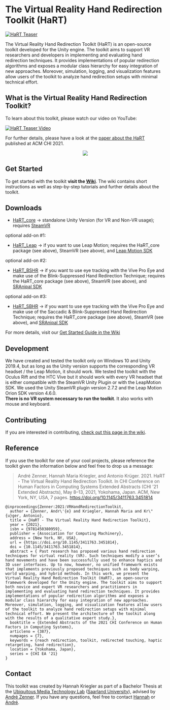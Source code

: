 # The Virtual Reality Hand Redirection Toolkit (HaRT)

[![HaRT Teaser](../../wiki/uploads/HaRT_teaser.png)](../../wiki)
  
The Virtual Reality Hand Redirection Toolkit (HaRT) is an open-source toolkit developed for the Unity engine. The toolkit aims
to support VR researchers and developers in implementing and evaluating hand redirection techniques. It provides implementations of popular redirection algorithms and exposes a modular class hierarchy for easy integration of new approaches. Moreover, simulation, logging, and visualization features allow users of the toolkit to analyze hand redirection setups with minimal technical effort.

## What is the Virtual Reality Hand Redirection Toolkit?

To learn about this toolkit, please watch our video on YouTube:


[![HaRT Teaser Video](../../wiki/uploads/ReadmeTeaserImg.png)](https://youtu.be/4Gz2Sh8eduk)


For further details, please have a look at the [paper about the HaRT](https://doi.org/10.1145/3411763.3451814) published at ACM CHI 2021.

<p align="center">
  <a href="https://doi.org/10.1145/3411763.3451814">
  <img src="../../wiki/uploads/paperTeaser.png">
  </a>
</p>

## Get Started
To get started with the toolkit **visit the [Wiki](../../wiki)**. The wiki contains short instructions as well as step-by-step tutorials and further details about the toolkit.

## Downloads
- [HaRT_core](Packages/HaRT_core.unitypackage) -> standalone Unity Version (for VR and Non-VR usage); requires [SteamVR](https://assetstore.unity.com/packages/tools/integration/steamvr-plugin-32647)

optional add-on #1:
- [HaRT_Leap](Packages/HaRT_Leap.unitypackage) -> if you want to use Leap Motion; requires the HaRT_core package (see above), SteamVR (see above), and [Leap Motion SDK](https://developer.leapmotion.com/unity)

optional add-on #2:
- [HaRT_BSHR](Packages/HaRT_BSHR.unitypackage) -> if you want to use eye tracking with the Vive Pro Eye and make use of the Blink-Suppressed Hand Redirection Technique; requires the HaRT_core package (see above), SteamVR (see above), and [SRAnipal SDK](https://developer.vive.com/resources/vive-sense/sdk/vive-eye-and-facial-tracking-sdk/)

optional add-on #3:
- [HaRT_SBHR](Packages/HaRT_SBHR.unitypackage) -> if you want to use eye tracking with the Vive Pro Eye and make use of the Saccadic & Blink-Suppressed Hand Redirection Technique; requires the HaRT_core package (see above), SteamVR (see above), and [SRAnipal SDK](https://developer.vive.com/resources/vive-sense/sdk/vive-eye-and-facial-tracking-sdk/)

For more details, visit our [Get Started Guide in the Wiki](../../wiki/Get-Started)

## Development
We have created and tested the toolkit only on Windows 10 and Unity 2019.4, but as long as the Unity version supports the corresponding VR headset / the Leap Motion, it should work. We tested the toolkit with the Oculus Rift and the HTC Vive but it should work with every VR headset that is either compatible with the SteamVR Unity Plugin or with the LeapMotion SDK. We used the Unity SteamVR plugin version 2.7.2 and the Leap Motion Orion SDK version 4.6.0. <br>
**There is no VR system necessary to run the toolkit**. It also works with mouse and keyboard.

## Contributing
If you are interested in contributing, [check out this page in the wiki](../../wiki/Contributing).

## Reference

If you use the toolkit for one of your cool projects, please reference the toolkit given the information below and feel free to drop us a message:

> André Zenner, Hannah Maria Kriegler, and Antonio Krüger. 2021. HaRT - The Virtual Reality Hand Redirection Toolkit.
> In CHI Conference on Human Factors in Computing Systems Extended Abstracts (CHI ’21 Extended Abstracts), May 8–13, 2021, Yokohama, Japan. 
> ACM, New York, NY, USA, 7 pages. https://doi.org/10.1145/3411763.3451814

``` 
@inproceedings{Zenner:2021:VRHandRedirectionToolkit,
  author = {Zenner, Andr\'{e} and Kriegler, Hannah Maria and Kr\"{u}ger, Antonio},
  title = {HaRT - The Virtual Reality Hand Redirection Toolkit},
  year = {2021},
  isbn = {9781450380959},
  publisher = {Association for Computing Machinery},
  address = {New York, NY, USA},
  url = {https://doi.org/10.1145/3411763.3451814},
  doi = {10.1145/3411763.3451814},
  abstract = { Past research has proposed various hand redirection techniques for virtual reality (VR). Such techniques modify a user’s hand movements and have been successfully used to enhance haptics and 3D user interfaces. Up to now, however, no unified framework exists that implements previously proposed techniques such as body warping, world warping, and hybrid methods. In this work, we present the Virtual Reality Hand Redirection Toolkit (HaRT), an open-source framework developed for the Unity engine. The toolkit aims to support both novice and expert VR researchers and practitioners in implementing and evaluating hand redirection techniques. It provides implementations of popular redirection algorithms and exposes a modular class hierarchy for easy integration of new approaches. Moreover, simulation, logging, and visualization features allow users of the toolkit to analyze hand redirection setups with minimal technical effort. We present the architecture of the toolkit along with the results of a qualitative expert study.},
  booktitle = {Extended Abstracts of the 2021 CHI Conference on Human Factors in Computing Systems},
  articleno = {387},
  numpages = {7},
  keywords = {reach redirection, toolkit, redirected touching, haptic retargeting, hand redirection},
  location = {Yokohama, Japan},
  series = {CHI EA '21}
}
```

## Contact

This toolkit was created by Hannah Kriegler as part of a Bachelor Thesis at the [Ubiquitous Media Technology Lab](https://umtl.cs.uni-saarland.de/) ([Saarland University](https://www.uni-saarland.de/start.html)), advised by [André Zenner](https://umtl.cs.uni-saarland.de/people/andre-zenner.html).
If you have any questions, feel free to contact [Hannah](mailto:hannah.kriegler@dfki.de) or [André](mailto:andre.zenner@dfki.de).
